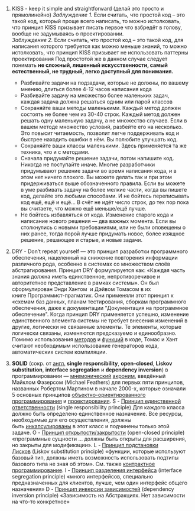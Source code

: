 1. KISS - keep it simple and straightforward (делай это просто и прямолинейно)
	_Заблуждение 1._ Если считать, что простой код – это такой код, который проще всего написать, то можно истолковать, что принцип KISS призывает писать первое что взбредёт в голову, вообще не задумываясь о проектировании.  
	_Заблуждение 2._ Если считать, что простой код – это такой код, для написания которого требуется как можно меньше знаний, то можно истолковать, что принцип KISS призывает не использовать паттерны проектирования
	Под простотой же в данном случае следует понимать **не сложный, лишенный искусственности, самый естественный, не трудный, легко доступный для понимания.**
	-   Разбивайте задачи на подзадачи, которые не должны, по вашему мнению, длиться более 4-12 часов написания кода
	-   Разбивайте задачу на множество более маленьких задач, каждая задача должна решаться одним или парой классов
	-   Сохраняйте ваши методы маленькими. Каждый метод должен состоять не более чем из 30-40 строк. Каждый метод должен решать одну маленькую задачу, а не множество случаев. Если в вашем методе множество условий, разбейте его на несколько. Это повысит читаемость, позволит легче поддерживать код и быстрее находить ошибки в нём. Вы полюбите улучшать код.
	-   Сохраняйте ваши классы маленькими. Здесь применяется та же техника, что и с методами.
	-   Сначала придумайте решение задачи, потом напишите код. Никогда не поступайте иначе. Многие разработчики придумывают решение задачи во время написания кода, и в этом нет ничего плохого. Вы можете делать так и при этом придерживаться выше обозначенного правила. Если вы можете в уме разбивать задачу на более мелкие части, когда вы пишете код, делайте это любыми способами. И не бойтесь переписывать код ещё, ещё и ещё… В счёт не идёт число строк, до тех пор пока вы считаете, что можно ещё меньше/ещё лучше.
	-   Не бойтесь избавляться от кода. Изменение старого кода и написание нового решения — два важных момента. Если вы столкнулись с новыми требованиями, или не были оповещены о них ранее, тогда порой лучше придумать новое, более изящное решение, решающее и старые, и новые задачи.

2. DRY - Don’t repeat yourself
	— это принцип разработки программного обеспечения, нацеленный на снижение повторения информации различного рода, особенно в системах со множеством слоёв абстрагирования. Принцип DRY формулируется как: «Каждая часть знания должна иметь единственное, непротиворечивое и авторитетное представление в рамках системы». Он был сформулирован Энди Хантом  и Дэйвом Томасом в их книге Программист-прагматик. Они применяли этот принцип к «схемам баз данных, планам тестирования, сборкам программного обеспечения, даже к документации "Документация на программное обеспечение". Когда принцип DRY применяется успешно, изменение единственного элемента системы не требует внесения изменений в другие, логически не связанные элементы. Те элементы, которые логически связаны, изменяются предсказуемо и единообразно. Помимо использования [методов](https://ru.wikipedia.org/wiki/%D0%9C%D0%B5%D1%82%D0%BE%D0%B4_(%D0%BF%D1%80%D0%BE%D0%B3%D1%80%D0%B0%D0%BC%D0%BC%D0%B8%D1%80%D0%BE%D0%B2%D0%B0%D0%BD%D0%B8%D0%B5) "Метод (программирование)") и [функций](https://ru.wikipedia.org/wiki/%D0%A4%D1%83%D0%BD%D0%BA%D1%86%D0%B8%D1%8F_(%D0%BF%D1%80%D0%BE%D0%B3%D1%80%D0%B0%D0%BC%D0%BC%D0%B8%D1%80%D0%BE%D0%B2%D0%B0%D0%BD%D0%B8%D0%B5) "Функция (программирование)") в коде, Томас и Хант считают необходимым использование генераторов кода, автоматических систем компиляции.

3. **SOLID** (сокр. от [англ.](https://ru.wikipedia.org/wiki/%D0%90%D0%BD%D0%B3%D0%BB%D0%B8%D0%B9%D1%81%D0%BA%D0%B8%D0%B9_%D1%8F%D0%B7%D1%8B%D0%BA "Английский язык") **single responsibility**, **open–closed**, **Liskov substitution**, **interface segregation** и **dependency inversion**) в программировании — [мнемонический](https://ru.wikipedia.org/wiki/%D0%9C%D0%BD%D0%B5%D0%BC%D0%BE%D0%BD%D0%B8%D0%BA%D0%B0 "Мнемоника") [акроним](https://ru.wikipedia.org/wiki/%D0%90%D0%BA%D1%80%D0%BE%D0%BD%D0%B8%D0%BC "Акроним"), введённый Майклом Фэзерсом (Michael Feathers) для первых пяти принципов, названных Робертом Мартином в начале 2000-х, которые означали 5 основных принципов [объектно-ориентированного программирования](https://ru.wikipedia.org/wiki/%D0%9E%D0%B1%D1%8A%D0%B5%D0%BA%D1%82%D0%BD%D0%BE-%D0%BE%D1%80%D0%B8%D0%B5%D0%BD%D1%82%D0%B8%D1%80%D0%BE%D0%B2%D0%B0%D0%BD%D0%BD%D0%BE%D0%B5_%D0%BF%D1%80%D0%BE%D0%B3%D1%80%D0%B0%D0%BC%D0%BC%D0%B8%D1%80%D0%BE%D0%B2%D0%B0%D0%BD%D0%B8%D0%B5) и [проектирования](https://ru.wikipedia.org/wiki/%D0%9E%D0%B1%D1%8A%D0%B5%D0%BA%D1%82%D0%BD%D0%BE-%D0%BE%D1%80%D0%B8%D0%B5%D0%BD%D1%82%D0%B8%D1%80%D0%BE%D0%B2%D0%B0%D0%BD%D0%BD%D0%BE%D0%B5_%D0%BF%D1%80%D0%BE%D0%B5%D0%BA%D1%82%D0%B8%D1%80%D0%BE%D0%B2%D0%B0%D0%BD%D0%B8%D0%B5 "Объектно-ориентированное проектирование").
	S - [Принцип единственной ответственности](https://ru.wikipedia.org/wiki/%D0%9F%D1%80%D0%B8%D0%BD%D1%86%D0%B8%D0%BF_%D0%B5%D0%B4%D0%B8%D0%BD%D1%81%D1%82%D0%B2%D0%B5%D0%BD%D0%BD%D0%BE%D0%B9_%D0%BE%D1%82%D0%B2%D0%B5%D1%82%D1%81%D1%82%D0%B2%D0%B5%D0%BD%D0%BD%D0%BE%D1%81%D1%82%D0%B8) (single responsibility principle)
		Для каждого класса должно быть определено единственное назначение. Все ресурсы, необходимые для его осуществления, должны быть [инкапсулированы](https://ru.wikipedia.org/wiki/%D0%98%D0%BD%D0%BA%D0%B0%D0%BF%D1%81%D1%83%D0%BB%D1%8F%D1%86%D0%B8%D1%8F_(%D0%BF%D1%80%D0%BE%D0%B3%D1%80%D0%B0%D0%BC%D0%BC%D0%B8%D1%80%D0%BE%D0%B2%D0%B0%D0%BD%D0%B8%D0%B5) "Инкапсуляция (программирование)") в этот класс и подчинены только этой задаче.
	O - [Принцип открытости/закрытости](https://ru.wikipedia.org/wiki/%D0%9F%D1%80%D0%B8%D0%BD%D1%86%D0%B8%D0%BF_%D0%BE%D1%82%D0%BA%D1%80%D1%8B%D1%82%D0%BE%D1%81%D1%82%D0%B8/%D0%B7%D0%B0%D0%BA%D1%80%D1%8B%D1%82%D0%BE%D1%81%D1%82%D0%B8 "Принцип открытости/закрытости") (open-closed principle)
		«программные сущности … должны быть открыты для расширения, но закрыты для модификации».
	L - [Принцип подстановки Лисков](https://ru.wikipedia.org/wiki/%D0%9F%D1%80%D0%B8%D0%BD%D1%86%D0%B8%D0%BF_%D0%BF%D0%BE%D0%B4%D1%81%D1%82%D0%B0%D0%BD%D0%BE%D0%B2%D0%BA%D0%B8_%D0%9B%D0%B8%D1%81%D0%BA%D0%BE%D0%B2 "Принцип подстановки Лисков") (Liskov substitution principle)
		«функции, которые используют базовый тип, должны иметь возможность использовать подтипы базового типа не зная об этом». См. также [контрактное программирование](https://ru.wikipedia.org/wiki/%D0%9A%D0%BE%D0%BD%D1%82%D1%80%D0%B0%D0%BA%D1%82%D0%BD%D0%BE%D0%B5_%D0%BF%D1%80%D0%BE%D0%B3%D1%80%D0%B0%D0%BC%D0%BC%D0%B8%D1%80%D0%BE%D0%B2%D0%B0%D0%BD%D0%B8%D0%B5).
	I - [Принцип разделения интерфейса](https://ru.wikipedia.org/wiki/%D0%9F%D1%80%D0%B8%D0%BD%D1%86%D0%B8%D0%BF_%D1%80%D0%B0%D0%B7%D0%B4%D0%B5%D0%BB%D0%B5%D0%BD%D0%B8%D1%8F_%D0%B8%D0%BD%D1%82%D0%B5%D1%80%D1%84%D0%B5%D0%B9%D1%81%D0%B0 "Принцип разделения интерфейса") (interface segregation principle)
		«много интерфейсов, специально предназначенных для клиентов, лучше, чем один интерфейс общего назначения»
	D - [Принцип инверсии зависимостей](https://ru.wikipedia.org/wiki/%D0%9F%D1%80%D0%B8%D0%BD%D1%86%D0%B8%D0%BF_%D0%B8%D0%BD%D0%B2%D0%B5%D1%80%D1%81%D0%B8%D0%B8_%D0%B7%D0%B0%D0%B2%D0%B8%D1%81%D0%B8%D0%BC%D0%BE%D1%81%D1%82%D0%B5%D0%B9) (dependency inversion principle)
		«Зависимость на Абстракциях. Нет зависимости на что-то конкретное»
